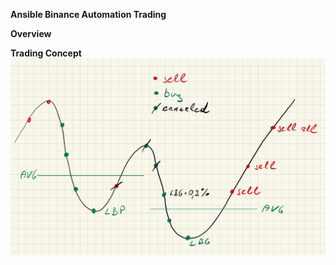 **Ansible Binance Automation Trading**

**Overview**

**Trading Concept**
![Sell/Buy](https://github.com/maxrainer/ansible-binance/blob/main/images/automation_image1.jpg)
